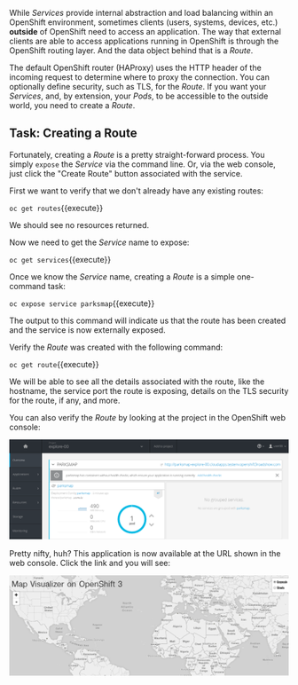 While _Services_ provide internal abstraction and load balancing within an
OpenShift environment, sometimes clients (users, systems, devices, etc.)
**outside** of OpenShift need to access an application. The way that external
clients are able to access applications running in OpenShift is through the
OpenShift routing layer. And the data object behind that is a _Route_.

The default OpenShift router (HAProxy) uses the HTTP header of the incoming
request to determine where to proxy the connection. You can optionally define
security, such as TLS, for the _Route_. If you want your _Services_, and, by
extension, your _Pods_,  to be accessible to the outside world, you need to
create a _Route_.

## Task: Creating a Route

Fortunately, creating a _Route_ is a pretty straight-forward process.  You simply
`expose` the _Service_ via the command line. Or, via the web console, just click
the "Create Route" button associated with the service.

First we want to verify that we don't already have any existing routes:

`oc get routes`{{execute}}

We should see no resources returned.

Now we need to get the _Service_ name to expose:

`oc get services`{{execute}}


Once we know the _Service_ name, creating a _Route_ is a simple one-command task:

`oc expose service parksmap`{{execute}}

The output to this command will indicate us that the route has been created and the service is now externally exposed.

Verify the _Route_ was created with the following command:

`oc get route`{{execute}}

We will be able to see all the details associated with the route, like the hostname, the service port the route is exposing, details on the TLS security for the route, if any, and more.

You can also verify the _Route_ by looking at the project in the OpenShift web console:

![Route](../../assets/intro-openshift-getting-started-5parksmap-route.png)

Pretty nifty, huh?  This application is now available at the URL shown in the
web console. Click the link and you will see:

![Application](../../assets/intro-openshift-getting-started-5parksmap-empty.png)
